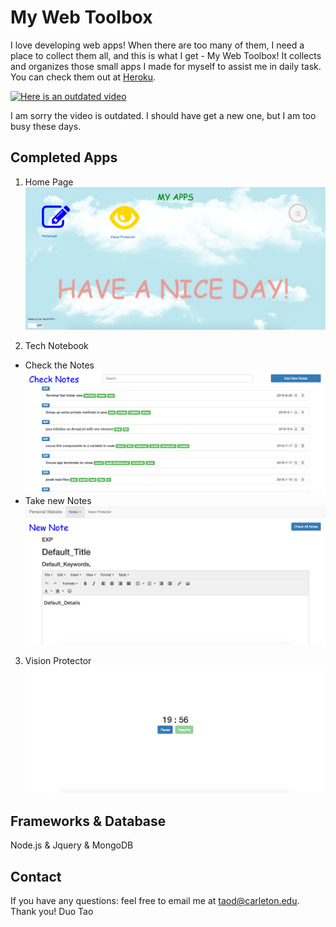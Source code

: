 # My Web Toolbox
I love developing web apps! When there are too many of them, I need a place to collect them all, and this is what I get - My Web Toolbox! It collects and organizes those small apps I made for myself to assist me in daily task. You can check them out at
[Heroku](https://duosapp.herokuapp.com/).

[![Here is an outdated video](http://img.youtube.com/vi/Qyi5vr4eFMQ/0.jpg)](https://youtu.be/Qyi5vr4eFMQ)

I am sorry the video is outdated. I should have get a new one, but I am too busy these days.
## Completed Apps

1. Home Page
![Home Page Image](/public/images/readme1.png "Home Page")

2. Tech Notebook
 * Check the Notes
![Tech Notebook Image](./public/images/readme2.png "Check the Notes")
 * Take new Notes
![Tech Notebook Image](./public/images/readme4.png "Take a Note")
3. Vision Protector
![Tech Notebook Image](/public/images/readme3.png "Vision Protector")

## Frameworks & Database
Node.js & Jquery & MongoDB

## Contact
If you have any questions: feel free to email me at taod@carleton.edu.
Thank you!
Duo Tao
